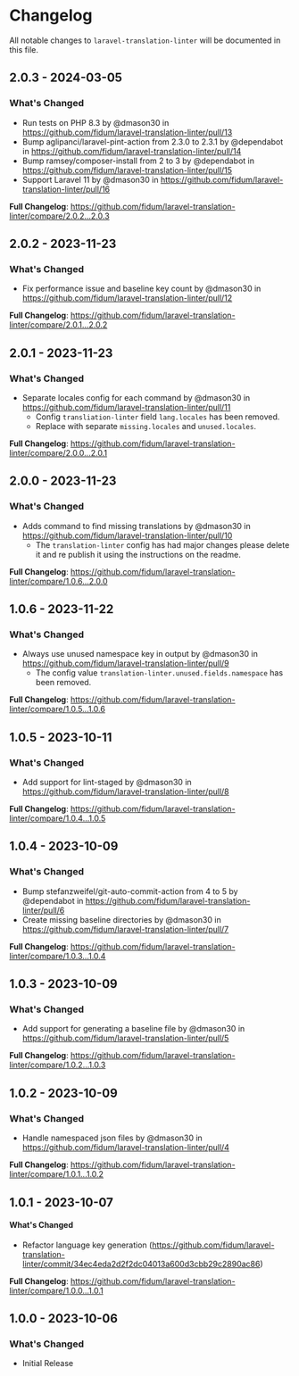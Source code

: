 # Changelog

All notable changes to `laravel-translation-linter` will be documented in this file.

## 2.0.3 - 2024-03-05

### What's Changed

* Run tests on PHP 8.3 by @dmason30 in https://github.com/fidum/laravel-translation-linter/pull/13
* Bump aglipanci/laravel-pint-action from 2.3.0 to 2.3.1 by @dependabot in https://github.com/fidum/laravel-translation-linter/pull/14
* Bump ramsey/composer-install from 2 to 3 by @dependabot in https://github.com/fidum/laravel-translation-linter/pull/15
* Support Laravel 11 by @dmason30 in https://github.com/fidum/laravel-translation-linter/pull/16

**Full Changelog**: https://github.com/fidum/laravel-translation-linter/compare/2.0.2...2.0.3

## 2.0.2 - 2023-11-23

### What's Changed

- Fix performance issue and baseline key count by @dmason30 in https://github.com/fidum/laravel-translation-linter/pull/12

**Full Changelog**: https://github.com/fidum/laravel-translation-linter/compare/2.0.1...2.0.2

## 2.0.1 - 2023-11-23

### What's Changed

- Separate locales config for each command by @dmason30 in https://github.com/fidum/laravel-translation-linter/pull/11
  - Config `transliation-linter` field `lang.locales` has been removed.
  - Replace with separate `missing.locales` and `unused.locales`.
  

**Full Changelog**: https://github.com/fidum/laravel-translation-linter/compare/2.0.0...2.0.1

## 2.0.0 - 2023-11-23

### What's Changed

- Adds command to find missing translations by @dmason30 in https://github.com/fidum/laravel-translation-linter/pull/10
  - The `translation-linter` config has had major changes please delete it and re publish it using the instructions on the readme.
  

**Full Changelog**: https://github.com/fidum/laravel-translation-linter/compare/1.0.6...2.0.0

## 1.0.6 - 2023-11-22

### What's Changed

- Always use unused namespace key in output by @dmason30 in https://github.com/fidum/laravel-translation-linter/pull/9
  - The config value `translation-linter.unused.fields.namespace` has been removed.
  

**Full Changelog**: https://github.com/fidum/laravel-translation-linter/compare/1.0.5...1.0.6

## 1.0.5 - 2023-10-11

### What's Changed

- Add support for lint-staged by @dmason30 in https://github.com/fidum/laravel-translation-linter/pull/8

**Full Changelog**: https://github.com/fidum/laravel-translation-linter/compare/1.0.4...1.0.5

## 1.0.4 - 2023-10-09

### What's Changed

- Bump stefanzweifel/git-auto-commit-action from 4 to 5 by @dependabot in https://github.com/fidum/laravel-translation-linter/pull/6
- Create missing baseline directories by @dmason30 in https://github.com/fidum/laravel-translation-linter/pull/7

**Full Changelog**: https://github.com/fidum/laravel-translation-linter/compare/1.0.3...1.0.4

## 1.0.3 - 2023-10-09

### What's Changed

- Add support for generating a baseline file by @dmason30 in https://github.com/fidum/laravel-translation-linter/pull/5

**Full Changelog**: https://github.com/fidum/laravel-translation-linter/compare/1.0.2...1.0.3

## 1.0.2 - 2023-10-09

### What's Changed

- Handle namespaced json files by @dmason30 in https://github.com/fidum/laravel-translation-linter/pull/4

**Full Changelog**: https://github.com/fidum/laravel-translation-linter/compare/1.0.1...1.0.2

## 1.0.1 - 2023-10-07

#### What's Changed

- Refactor language key generation (https://github.com/fidum/laravel-translation-linter/commit/34ec4eda2d2f2dc04013a600d3cbb29c2890ac86)

**Full Changelog**: https://github.com/fidum/laravel-translation-linter/compare/1.0.0...1.0.1

## 1.0.0 - 2023-10-06

### What's Changed

- Initial Release
